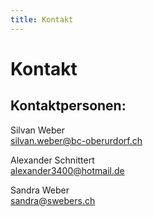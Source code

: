 ```yaml
---
title: Kontakt
---
```

# Kontakt

## Kontaktpersonen:

Silvan Weber  
[silvan.weber@bc-oberurdorf.ch](mailto:silvan.weber@bc-oberurdorf.ch)

Alexander Schnittert  
[alexander3400@hotmail.de](mailto:alexander3400@hotmail.de)

Sandra Weber  
[sandra@swebers.ch](mailto:sandra@swebers.ch)

